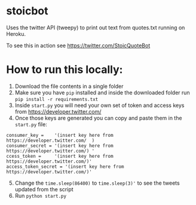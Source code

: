 # stoicbot
Uses the twitter API (tweepy) to print out text from quotes.txt running on Heroku.

To see this in action see https://twitter.com/StoicQuoteBot


# How to run this locally:

1. Download the file contents in a single folder
2. Make sure you have ```pip``` installed and inside the downloaded folder run ```pip install -r requirements.txt```
3. Inside ```start.py``` you will need your own set of token and access keys from https://developer.twitter.com/ 
4. Once those keys are generated you can copy and paste them in the ```start.py``` file:

`consumer_key =    '(insert key here from https://developer.twitter.com/  )`\
`consumer_secret = '(insert key here from https://developer.twitter.com/) '`\
`ccess_token =     '(insert key here from https://developer.twitter.com/)'`\
`access_token_secret = '(insert key here from https://developer.twitter.com/)'`

5. Change the `time.sleep(86400)` to `time.sleep(3)'` to see the tweets updated from the script
6. Run `python start.py` 





